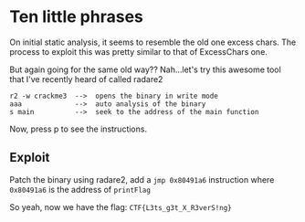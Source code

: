 # Ten little phrases

On initial static analysis, it seems to resemble the old one excess chars. The process to exploit this was pretty similar to that of ExcessChars one.

But again going for the same old way?? Nah...let's try this awesome tool that I've recently heard of called radare2

```
r2 -w crackme3  -->  opens the binary in write mode
aaa             -->  auto analysis of the binary
s main          -->  seek to the address of the main function 
```

Now, press p to see the instructions. 


## Exploit

Patch the binary using radare2, add a `jmp 0x80491a6` instruction where `0x80491a6` is the address of `printFlag`

So yeah, now we have the flag: `CTF{L3ts_g3t_X_R3verS!ng}`
